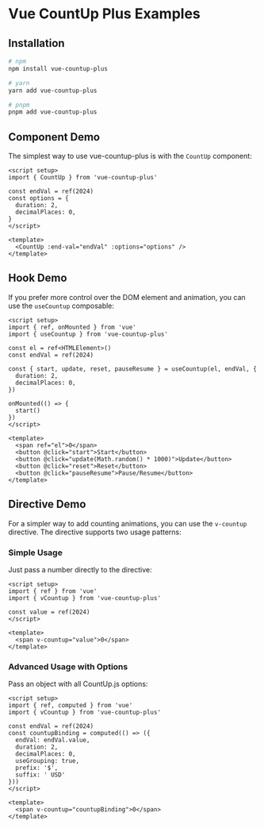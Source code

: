 # Vue CountUp Plus Examples

<script setup>
import BasicDemo from './components/BasicDemo.vue'
import HookDemo from './components/HookDemo.vue'
import DirectiveDemo from './components/DirectiveDemo.vue'
</script>

## Installation

```bash
# npm
npm install vue-countup-plus

# yarn
yarn add vue-countup-plus

# pnpm
pnpm add vue-countup-plus
```

## Component Demo

The simplest way to use vue-countup-plus is with the `CountUp` component:

<BasicDemo />

```vue
<script setup>
import { CountUp } from 'vue-countup-plus'

const endVal = ref(2024)
const options = {
  duration: 2,
  decimalPlaces: 0,
}
</script>

<template>
  <CountUp :end-val="endVal" :options="options" />
</template>
```

## Hook Demo

If you prefer more control over the DOM element and animation, you can use the `useCountup` composable:

<HookDemo />

```vue
<script setup>
import { ref, onMounted } from 'vue'
import { useCountup } from 'vue-countup-plus'

const el = ref<HTMLElement>()
const endVal = ref(2024)

const { start, update, reset, pauseResume } = useCountup(el, endVal, {
  duration: 2,
  decimalPlaces: 0,
})

onMounted(() => {
  start()
})
</script>

<template>
  <span ref="el">0</span>
  <button @click="start">Start</button>
  <button @click="update(Math.random() * 1000)">Update</button>
  <button @click="reset">Reset</button>
  <button @click="pauseResume">Pause/Resume</button>
</template>
```

## Directive Demo

For a simpler way to add counting animations, you can use the `v-countup` directive. The directive supports two usage patterns:

### Simple Usage

Just pass a number directly to the directive:

```vue
<script setup>
import { ref } from 'vue'
import { vCountup } from 'vue-countup-plus'

const value = ref(2024)
</script>

<template>
  <span v-countup="value">0</span>
</template>
```

### Advanced Usage with Options

Pass an object with all CountUp.js options:

```vue
<script setup>
import { ref, computed } from 'vue'
import { vCountup } from 'vue-countup-plus'

const endVal = ref(2024)
const countupBinding = computed(() => ({
  endVal: endVal.value,
  duration: 2,
  decimalPlaces: 0,
  useGrouping: true,
  prefix: '$',
  suffix: ' USD'
}))
</script>

<template>
  <span v-countup="countupBinding">0</span>
</template>
```

<DirectiveDemo />
